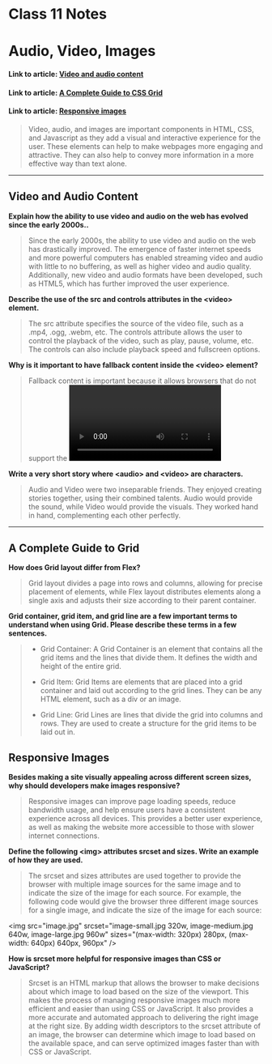 # Class 11 Notes

# Audio, Video, Images

#### Link to article: [Video and audio content](https://developer.mozilla.org/en-US/docs/Learn/HTML/Multimedia_and_embedding/Video_and_audio_content#video_and_audio_on_the_web)

#### Link to article: [A Complete Guide to CSS Grid](https://css-tricks.com/snippets/css/complete-guide-grid/#aa-grid-properties)

#### Link to article: [Responsive images](https://developer.mozilla.org/en-US/docs/Learn/HTML/Multimedia_and_embedding/Responsive_images)


> Video, audio, and images are important components in HTML, CSS, and Javascript as they add a visual and interactive experience for the user. These elements can help to make webpages more engaging and attractive. They can also help to convey more information in a more effective way than text alone.

***

## Video and Audio Content

**Explain how the ability to use video and audio on the web has evolved since the early 2000s..**
> Since the early 2000s, the ability to use video and audio on the web has drastically improved. The emergence of faster internet speeds and more powerful computers has enabled streaming video and audio with little to no buffering, as well as higher video and audio quality. Additionally, new video and audio formats have been developed, such as HTML5, which has further improved the user experience.

**Describe the use of the src and controls attributes in the \<video> element.**
> The src attribute specifies the source of the video file, such as a .mp4, .ogg, .webm, etc. The controls attribute allows the user to control the playback of the video, such as play, pause, volume, etc. The controls can also include playback speed and fullscreen options.

**Why is it important to have fallback content inside the \<video> element?**
> Fallback content is important because it allows browsers that do not support the <video> element to display a message or alternate content. This ensures that all users, regardless of their browser, will have access to the content in some form. Fallback content also provides a backup in case the video fails to load, preventing users from being met with a blank page.

**Write a very short story where \<audio> and \<video> are characters.**
> Audio and Video were two inseparable friends. They enjoyed creating stories together, using their combined talents. Audio would provide the sound, while Video would provide the visuals. They worked hand in hand, complementing each other perfectly.

***

## A Complete Guide to Grid

**How does Grid layout differ from Flex?**
> Grid layout divides a page into rows and columns, allowing for precise placement of elements, while Flex layout distributes elements along a single axis and adjusts their size according to their parent container.

**Grid container, grid item, and grid line are a few important terms to understand when using Grid. Please describe these terms in a few sentences.**
>
> - Grid Container: A Grid Container is an element that contains all the grid items and the lines that divide them. It defines the width and height of the entire grid.
>
> - Grid Item: Grid Items are elements that are placed into a grid container and laid out according to the grid lines. They can be any HTML element, such as a div or an image.
>
> - Grid Line: Grid Lines are lines that divide the grid into columns and rows. They are used to create a structure for the grid items to be laid out in.

## Responsive Images

**Besides making a site visually appealing across different screen sizes, why should developers make images responsive?**
> Responsive images can improve page loading speeds, reduce bandwidth usage, and help ensure users have a consistent experience across all devices. This provides a better user experience, as well as making the website more accessible to those with slower internet connections.

**Define the following \<img> attributes srcset and sizes. Write an example of how they are used.**
> The srcset and sizes attributes are used together to provide the browser with multiple image sources for the same image and to indicate the size of the image for each source. For example, the following code would give the browser three different image sources for a single image, and indicate the size of the image for each source:

\<img src="image.jpg" srcset="image-small.jpg 320w, image-medium.jpg 640w, image-large.jpg 960w" sizes="(max-width: 320px) 280px, (max-width: 640px) 640px, 960px" />

**How is srcset more helpful for responsive images than CSS or JavaScript?**
> Srcset is an HTML markup that allows the browser to make decisions about which image to load based on the size of the viewport. This makes the process of managing responsive images much more efficient and easier than using CSS or JavaScript. It also provides a more accurate and automated approach to delivering the right image at the right size. By adding width descriptors to the srcset attribute of an image, the browser can determine which image to load based on the available space, and can serve optimized images faster than with CSS or JavaScript.